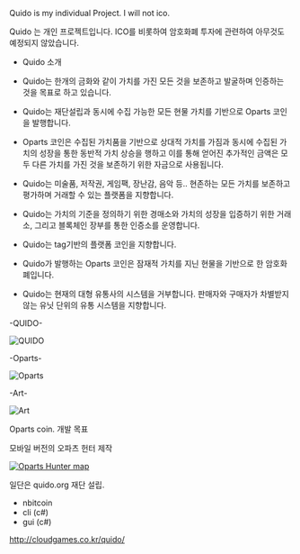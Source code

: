Quido is my individual Project.
I will not ico.

Quido 는 개인 프로젝트입니다.
ICO를 비롯하여 암호화폐 투자에 관련하여 아무것도 예정되지 않았습니다.

* Quido 소개

* Quido는 한개의 금화와 같이 가치를 가진 모든 것을 보존하고 발굴하며 인증하는 것을 목표로 하고 있습니다.

* Quido는 재단설립과 동시에 수집 가능한 모든 현물 가치를 기반으로 Oparts 코인을 발행합니다.

* Oparts 코인은 수집된 가치품을 기반으로 상대적 가치를 가짐과 동시에 수집된 가치의 성장을 통한 동반적 가치 상승을 행하고 이를 통해 얻어진 추가적인 금액은 모두 다른 가치를 가진 것을 보존하기 위한 자금으로 사용됩니다.

* Quido는 미술품, 저작권, 게임팩, 장난감, 음악 등.. 현존하는 모든 가치를 보존하고 평가하며 거래할 수 있는 플랫폼을 지향합니다.

* Quido는 가치의 기준을 정의하기 위한 경매소와 가치의 성장을 입증하기 위한 거래소, 그리고 블록체인 장부를 통한 인증소를 운영합니다.

* Quido는 tag기반의 플랫폼 코인을 지향합니다.

* Quido가 발행하는 Oparts 코인은 잠재적 가치를 지닌 현물을 기반으로 한 암호화폐입니다.

* Quido는 현재의 대형 유통사의 시스템을 거부합니다. 판매자와 구매자가 차별받지않는 유닛 단위의 유통 시스템을 지향합니다.

-QUIDO-

![QUIDO](http://cfile1.uf.tistory.com/image/995287405AF0263F1262B7)

-Oparts-

![Oparts](http://cfile24.uf.tistory.com/image/99F804405AF0263F39DFAE)

-Art-

![Art](http://cfile26.uf.tistory.com/image/991D36405AF0263F27D28B)



Oparts coin. 개발 목표

모바일 버전의 오파츠 헌터 제작

[![Oparts Hunter map](http://cfile26.uf.tistory.com/image/993481405AEA9017188F72)](http://tv.kakao.com/embed/player/cliplink/385340434?service=daum_tistory)

일단은 quido.org 재단 설립.

- nbitcoin
- cli (c#)
- gui (c#)

http://cloudgames.co.kr/quido/
